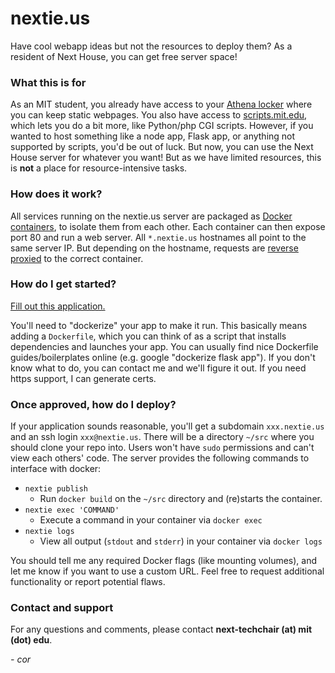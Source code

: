 # nextie.us

Have cool webapp ideas but not the resources to deploy them? As a resident of Next House, you can get free server space!

### What this is for

As an MIT student, you already have access to your [Athena locker](http://kb.mit.edu/confluence/pages/viewpage.action?pageId=3907090) where you can keep static webpages. You also have access to [scripts.mit.edu](http://scripts.mit.edu), which lets you do a bit more, like Python/php CGI scripts. However, if you wanted to host something like a node app, Flask app, or anything not supported by scripts, you'd be out of luck. But now, you can use the Next House server for whatever you want! But as we have limited resources, this is **not** a place for resource-intensive tasks.

### How does it work?

All services running on the nextie.us server are packaged as [Docker containers](https://www.docker.com/resources/what-container), to isolate them from each other. Each container can then expose port 80 and run a web server. All `*.nextie.us` hostnames all point to the same server IP. But depending on the hostname, requests are [reverse proxied](https://www.nginx.com/resources/glossary/reverse-proxy-server/) to the correct container.

### How do I get started?

[Fill out this application.](https://goo.gl/forms/9Lkrk56HXFymIcNF2)

You'll need to "dockerize" your app to make it run. This basically means adding a `Dockerfile`, which you can think of as a script that installs dependencies and launches your app. You can usually find nice Dockerfile guides/boilerplates online (e.g. google "dockerize flask app"). If you don't know what to do, you can contact me and we'll figure it out. If you need https support, I can generate certs. 

### Once approved, how do I deploy?

If your application sounds reasonable, you'll get a subdomain `xxx.nextie.us` and an ssh login `xxx@nextie.us`. There will be a directory `~/src` where you should clone your repo into. Users won't have `sudo` permissions and can't view each others' code. The server provides the following commands to interface with docker:

- `nextie publish`
  - Run `docker build` on the `~/src` directory and (re)starts the container.
- `nextie exec 'COMMAND'`
  - Execute a command in your container via `docker exec`
- `nextie logs`
  - View all output (`stdout` and `stderr`) in your container via `docker logs`
  
You should tell me any required Docker flags (like mounting volumes), and let me know if you want to use a custom URL. Feel free to request additional functionality or report potential flaws.

### Contact and support

For any questions and comments, please contact **next-techchair (at) mit (dot) edu**.

*- cor*
